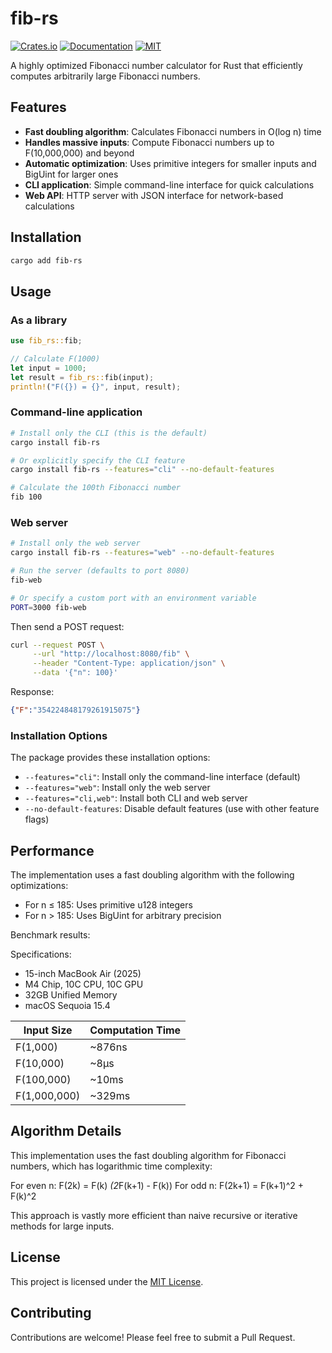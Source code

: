 # fib-rs

[![Crates.io](https://img.shields.io/crates/v/fib-rs.svg)](https://crates.io/crates/fib-rs)
[![Documentation](https://docs.rs/fib-rs/badge.svg)](https://docs.rs/fib-rs)
[![MIT](https://img.shields.io/crates/l/fib-rs.svg)](LICENSE)

A highly optimized Fibonacci number calculator for Rust that efficiently computes arbitrarily large Fibonacci numbers.

## Features

- **Fast doubling algorithm**: Calculates Fibonacci numbers in O(log n) time
- **Handles massive inputs**: Compute Fibonacci numbers up to F(10,000,000) and beyond
- **Automatic optimization**: Uses primitive integers for smaller inputs and BigUint for larger ones
- **CLI application**: Simple command-line interface for quick calculations
- **Web API**: HTTP server with JSON interface for network-based calculations

## Installation

```bash
cargo add fib-rs
```

## Usage

### As a library

```rust
use fib_rs::fib;

// Calculate F(1000)
let input = 1000;
let result = fib_rs::fib(input);
println!("F({}) = {}", input, result);
```

### Command-line application

```bash
# Install only the CLI (this is the default)
cargo install fib-rs

# Or explicitly specify the CLI feature
cargo install fib-rs --features="cli" --no-default-features

# Calculate the 100th Fibonacci number
fib 100
```

### Web server

```bash
# Install only the web server
cargo install fib-rs --features="web" --no-default-features

# Run the server (defaults to port 8080)
fib-web

# Or specify a custom port with an environment variable
PORT=3000 fib-web
```

Then send a POST request:

```bash
curl --request POST \
     --url "http://localhost:8080/fib" \
     --header "Content-Type: application/json" \
     --data '{"n": 100}'
```

Response:

```json
{"F":"354224848179261915075"}
```

### Installation Options

The package provides these installation options:

- `--features="cli"`: Install only the command-line interface (default)
- `--features="web"`: Install only the web server
- `--features="cli,web"`: Install both CLI and web server
- `--no-default-features`: Disable default features (use with other feature flags)

## Performance

The implementation uses a fast doubling algorithm with the following optimizations:

- For n ≤ 185: Uses primitive u128 integers
- For n > 185: Uses BigUint for arbitrary precision

Benchmark results:

Specifications:

- 15-inch MacBook Air (2025)
- M4 Chip, 10C CPU, 10C GPU
- 32GB Unified Memory
- macOS Sequoia 15.4

| Input Size | Computation Time |
|------------|------------------|
| F(1,000)   | ~876ns           |
| F(10,000)  | ~8μs             |
| F(100,000) | ~10ms            |
| F(1,000,000)| ~329ms          |

## Algorithm Details

This implementation uses the fast doubling algorithm for Fibonacci numbers, which has logarithmic time complexity:

For even n: F(2k) = F(k) *(2*F(k+1) - F(k))
For odd n:  F(2k+1) = F(k+1)^2 + F(k)^2

This approach is vastly more efficient than naive recursive or iterative methods for large inputs.

## License

This project is licensed under the [MIT License](LICENSE).

## Contributing

Contributions are welcome! Please feel free to submit a Pull Request.
